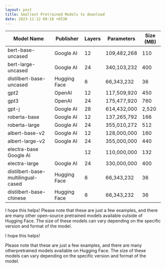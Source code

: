 ```yaml
---
layout: post
title: Smallest Pretrained Models to download
date: 2023-11-12 09:18 +0530
---
```

| Model Name | Publisher | Layers | Parameters | Size (MB) |
|---|---|---|---|---|
| bert-base-uncased |Google AI| 12 | 109,482,268 | 110 |
| bert-large-uncased |Google AI| 24 | 340,103,232 | 400 |
| distilbert-base-uncased |Hugging Face| 6 | 66,343,232 | 36 |
| gpt2 |OpenAI | 12 | 117,509,920 | 450 |
| gpt3 |OpenAI | 24 | 175,477,920 | 760 |
| gpt-j |Google AI| 28 | 614,432,000 | 2,520 |
| roberta-base |Google AI| 12 | 137,265,792 | 166 |
| roberta-large |Google AI| 24 | 355,010,272 | 512 |
| albert-base-v2 |Google AI| 12 | 128,000,000 | 160 |
| albert-large-v2 |Google AI| 24 | 355,000,000 | 440 |
| electra-base Google AI|| 12 | 110,000,000 | 132 |
| electra-large |Google AI| 24 | 330,000,000 | 400 |
| distilbert-base-multilingual-cased |Hugging Face| 6 | 66,343,232 | 36 |
| distilbert-base-chinese |Hugging Face| 6 | 66,343,232 | 36 |


I hope this helps!
Please note that these are just a few examples, and there are many other open-source pretrained models available outside of Hugging Face. The size of these models can vary depending on the specific version and format of the model.

I hope this helps!

Please note that these are just a few examples, and there are many otherpretrained models available on Hugging Face. The size of these models can vary depending on the specific version and format of the model.
